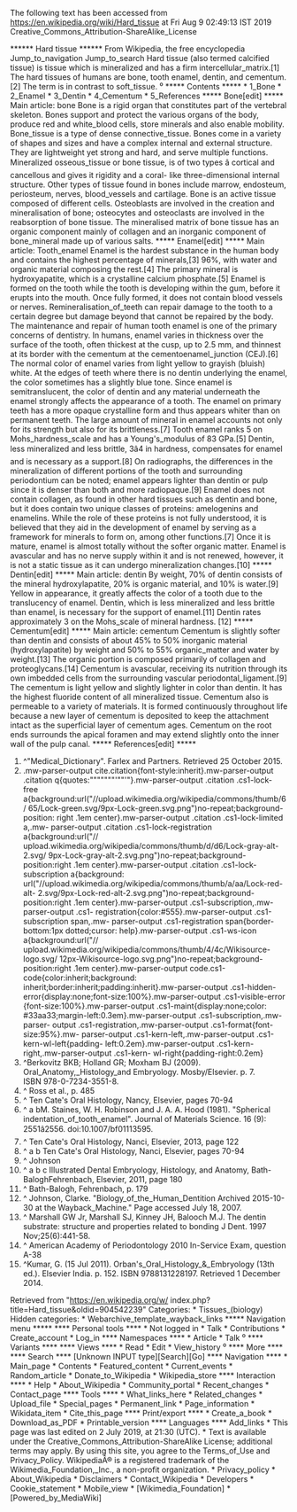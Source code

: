The following text has been accessed from https://en.wikipedia.org/wiki/Hard_tissue at Fri Aug 9 02:49:13 IST 2019
Creative_Commons_Attribution-ShareAlike_License




















****** Hard tissue ******
From Wikipedia, the free encyclopedia
Jump_to_navigation Jump_to_search
Hard tissue (also termed calcified tissue) is tissue which is mineralized and
has a firm intercellular_matrix.[1] The hard tissues of humans are bone, tooth
enamel, dentin, and cementum.[2] The term is in contrast to soft_tissue.
⁰
***** Contents *****
    * 1_Bone
    * 2_Enamel
    * 3_Dentin
    * 4_Cementum
    * 5_References
***** Bone[edit] *****
Main article: bone
Bone is a rigid organ that constitutes part of the vertebral skeleton. Bones
support and protect the various organs of the body, produce red and white_blood
cells, store minerals and also enable mobility. Bone_tissue is a type of dense
connective_tissue. Bones come in a variety of shapes and sizes and have a
complex internal and external structure. They are lightweight yet strong and
hard, and serve multiple functions. Mineralized osseous_tissue or bone tissue,
is of two types â cortical and cancellous and gives it rigidity and a coral-
like three-dimensional internal structure. Other types of tissue found in bones
include marrow, endosteum, periosteum, nerves, blood_vessels and cartilage.
Bone is an active tissue composed of different cells. Osteoblasts are involved
in the creation and mineralisation of bone; osteocytes and osteoclasts are
involved in the reabsorption of bone tissue. The mineralised matrix of bone
tissue has an organic component mainly of collagen and an inorganic component
of bone_mineral made up of various salts.
***** Enamel[edit] *****
Main article: Tooth_enamel
Enamel is the hardest substance in the human body and contains the highest
percentage of minerals,[3] 96%, with water and organic material composing the
rest.[4] The primary mineral is hydroxyapatite, which is a crystalline calcium
phosphate.[5] Enamel is formed on the tooth while the tooth is developing
within the gum, before it erupts into the mouth. Once fully formed, it does not
contain blood vessels or nerves. Remineralisation_of_teeth can repair damage to
the tooth to a certain degree but damage beyond that cannot be repaired by the
body. The maintenance and repair of human tooth enamel is one of the primary
concerns of dentistry.
In humans, enamel varies in thickness over the surface of the tooth, often
thickest at the cusp, up to 2.5 mm, and thinnest at its border with the
cementum at the cementoenamel_junction (CEJ).[6]
The normal color of enamel varies from light yellow to grayish (bluish) white.
At the edges of teeth where there is no dentin underlying the enamel, the color
sometimes has a slightly blue tone. Since enamel is semitranslucent, the color
of dentin and any material underneath the enamel strongly affects the
appearance of a tooth. The enamel on primary teeth has a more opaque
crystalline form and thus appears whiter than on permanent teeth.
The large amount of mineral in enamel accounts not only for its strength but
also for its brittleness.[7] Tooth enamel ranks 5 on Mohs_hardness_scale and
has a Young's_modulus of 83 GPa.[5] Dentin, less mineralized and less brittle,
3â4 in hardness, compensates for enamel and is necessary as a support.[8] On
radiographs, the differences in the mineralization of different portions of the
tooth and surrounding periodontium can be noted; enamel appears lighter than
dentin or pulp since it is denser than both and more radiopaque.[9]
Enamel does not contain collagen, as found in other hard tissues such as dentin
and bone, but it does contain two unique classes of proteins: amelogenins and
enamelins. While the role of these proteins is not fully understood, it is
believed that they aid in the development of enamel by serving as a framework
for minerals to form on, among other functions.[7] Once it is mature, enamel is
almost totally without the softer organic matter. Enamel is avascular and has
no nerve supply within it and is not renewed, however, it is not a static
tissue as it can undergo mineralization changes.[10]
***** Dentin[edit] *****
Main article: dentin
By weight, 70% of dentin consists of the mineral hydroxylapatite, 20% is
organic material, and 10% is water.[9] Yellow in appearance, it greatly affects
the color of a tooth due to the translucency of enamel. Dentin, which is less
mineralized and less brittle than enamel, is necessary for the support of
enamel.[11] Dentin rates approximately 3 on the Mohs_scale of mineral hardness.
[12]
***** Cementum[edit] *****
Main article: cementum
Cementum is slightly softer than dentin and consists of about 45% to 50%
inorganic material (hydroxylapatite) by weight and 50% to 55% organic_matter
and water by weight.[13] The organic portion is composed primarily of collagen
and proteoglycans.[14] Cementum is avascular, receiving its nutrition through
its own imbedded cells from the surrounding vascular periodontal_ligament.[9]
The cementum is light yellow and slightly lighter in color than dentin. It has
the highest fluoride content of all mineralized tissue. Cementum also is
permeable to a variety of materials. It is formed continuously throughout life
because a new layer of cementum is deposited to keep the attachment intact as
the superficial layer of cementum ages. Cementum on the root ends surrounds the
apical foramen and may extend slightly onto the inner wall of the pulp canal.
***** References[edit] *****
   1. ^"Medical_Dictionary". Farlex and Partners. Retrieved 25 October 2015.
   2. .mw-parser-output cite.citation{font-style:inherit}.mw-parser-output
      .citation q{quotes:"\"""\"""'""'"}.mw-parser-output .citation .cs1-lock-
      free a{background:url("//upload.wikimedia.org/wikipedia/commons/thumb/6/
      65/Lock-green.svg/9px-Lock-green.svg.png")no-repeat;background-position:
      right .1em center}.mw-parser-output .citation .cs1-lock-limited a,.mw-
      parser-output .citation .cs1-lock-registration a{background:url("//
      upload.wikimedia.org/wikipedia/commons/thumb/d/d6/Lock-gray-alt-2.svg/
      9px-Lock-gray-alt-2.svg.png")no-repeat;background-position:right .1em
      center}.mw-parser-output .citation .cs1-lock-subscription a{background:
      url("//upload.wikimedia.org/wikipedia/commons/thumb/a/aa/Lock-red-alt-
      2.svg/9px-Lock-red-alt-2.svg.png")no-repeat;background-position:right
      .1em center}.mw-parser-output .cs1-subscription,.mw-parser-output .cs1-
      registration{color:#555}.mw-parser-output .cs1-subscription span,.mw-
      parser-output .cs1-registration span{border-bottom:1px dotted;cursor:
      help}.mw-parser-output .cs1-ws-icon a{background:url("//
      upload.wikimedia.org/wikipedia/commons/thumb/4/4c/Wikisource-logo.svg/
      12px-Wikisource-logo.svg.png")no-repeat;background-position:right .1em
      center}.mw-parser-output code.cs1-code{color:inherit;background:
      inherit;border:inherit;padding:inherit}.mw-parser-output .cs1-hidden-
      error{display:none;font-size:100%}.mw-parser-output .cs1-visible-error
      {font-size:100%}.mw-parser-output .cs1-maint{display:none;color:
      #33aa33;margin-left:0.3em}.mw-parser-output .cs1-subscription,.mw-parser-
      output .cs1-registration,.mw-parser-output .cs1-format{font-size:95%}.mw-
      parser-output .cs1-kern-left,.mw-parser-output .cs1-kern-wl-left{padding-
      left:0.2em}.mw-parser-output .cs1-kern-right,.mw-parser-output .cs1-kern-
      wl-right{padding-right:0.2em}
   3. ^Berkovitz BKB; Holland GR; Moxham BJ (2009). Oral_Anatomy,_Histology_and
      Embryology. Mosby/Elsevier. p. 7. ISBN 978-0-7234-3551-8.
   4. ^ Ross et al., p. 485
   5. ^ Ten Cate's Oral Histology, Nancy, Elsevier, pages 70-94
   6. ^ a bM. Staines, W. H. Robinson and J. A. A. Hood (1981). "Spherical
      indentation_of_tooth_enamel". Journal of Materials Science. 16 (9):
      2551â2556. doi:10.1007/bf01113595.
   7. ^ Ten Cate's Oral Histology, Nanci, Elsevier, 2013, page 122
   8. ^ a b Ten Cate's Oral Histology, Nanci, Elsevier, pages 70-94
   9. ^ Johnson
  10. ^ a b c Illustrated Dental Embryology, Histology, and Anatomy, Bath-
      BaloghFehrenbach, Elsevier, 2011, page 180
  11. ^ Bath-Balogh, Fehrenbach, p. 179
  12. ^ Johnson, Clarke. "Biology_of_the_Human_Dentition Archived 2015-10-30 at
      the Wayback_Machine." Page accessed July 18, 2007.
  13. ^ Marshall GW Jr, Marshall SJ, Kinney JH, Balooch M.J. The dentin
      substrate: structure and properties related to bonding J Dent. 1997
      Nov;25(6):441-58.
  14. ^ American Academy of Periodontology 2010 In-Service Exam, question A-38
  15. ^Kumar, G. (15 Jul 2011). Orban's_Oral_Histology_&_Embryology (13th ed.).
      Elsevier India. p. 152. ISBN 9788131228197. Retrieved 1 December 2014.

Retrieved from "https://en.wikipedia.org/w/
index.php?title=Hard_tissue&oldid=904542239"
Categories:
    * Tissues_(biology)
Hidden categories:
    * Webarchive_template_wayback_links
***** Navigation menu *****
**** Personal tools ****
    * Not logged in
    * Talk
    * Contributions
    * Create_account
    * Log_in
**** Namespaces ****
    * Article
    * Talk
⁰
**** Variants ****
**** Views ****
    * Read
    * Edit
    * View_history
⁰
**** More ****
**** Search ****
[Unknown INPUT type][Search][Go]
**** Navigation ****
    * Main_page
    * Contents
    * Featured_content
    * Current_events
    * Random_article
    * Donate_to_Wikipedia
    * Wikipedia_store
**** Interaction ****
    * Help
    * About_Wikipedia
    * Community_portal
    * Recent_changes
    * Contact_page
**** Tools ****
    * What_links_here
    * Related_changes
    * Upload_file
    * Special_pages
    * Permanent_link
    * Page_information
    * Wikidata_item
    * Cite_this_page
**** Print/export ****
    * Create_a_book
    * Download_as_PDF
    * Printable_version
**** Languages ****
Add_links
    * This page was last edited on 2 July 2019, at 21:30 (UTC).
    * Text is available under the Creative_Commons_Attribution-ShareAlike
      License; additional terms may apply. By using this site, you agree to the
      Terms_of_Use and Privacy_Policy. WikipediaÂ® is a registered trademark of
      the Wikimedia_Foundation,_Inc., a non-profit organization.
    * Privacy_policy
    * About_Wikipedia
    * Disclaimers
    * Contact_Wikipedia
    * Developers
    * Cookie_statement
    * Mobile_view
    * [Wikimedia_Foundation]
    * [Powered_by_MediaWiki]
